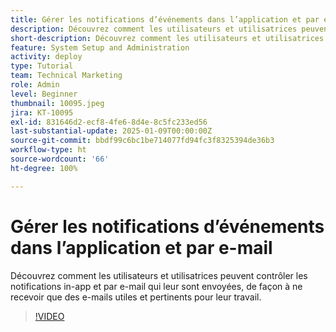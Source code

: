 ```yaml
---
title: Gérer les notifications d’événements dans l’application et par e-mail
description: Découvrez comment les utilisateurs et utilisatrices peuvent contrôler les notifications in-app et par e-mail qui leur sont envoyées, de façon à ne recevoir que des e-mails utiles et pertinents pour leur travail.
short-description: Découvrez comment les utilisateurs et utilisatrices peuvent contrôler les notifications in-app et par e-mail qu’ils ou elles reçoivent.
feature: System Setup and Administration
activity: deploy
type: Tutorial
team: Technical Marketing
role: Admin
level: Beginner
thumbnail: 10095.jpeg
jira: KT-10095
exl-id: 831646d2-ecf8-4fe6-8d4e-8c5fc233ed56
last-substantial-update: 2025-01-09T00:00:00Z
source-git-commit: bbdf99c6bc1be714077fd94fc3f8325394de36b3
workflow-type: ht
source-wordcount: '66'
ht-degree: 100%

---
```


# Gérer les notifications d’événements dans l’application et par e-mail

Découvrez comment les utilisateurs et utilisatrices peuvent contrôler les notifications in-app et par e-mail qui leur sont envoyées, de façon à ne recevoir que des e-mails utiles et pertinents pour leur travail.

>[!VIDEO](https://video.tv.adobe.com/v/3442786/?quality=12&learn=on&enablevpops=1)

